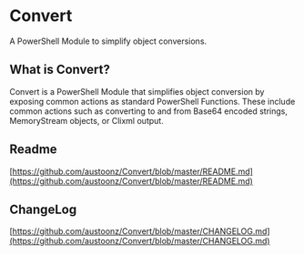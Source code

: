# Convert
A PowerShell Module to simplify object conversions.

## What is Convert?
Convert is a PowerShell Module that simplifies object conversion by exposing common actions as standard PowerShell Functions. These include common actions such as converting to and from Base64 encoded strings, MemoryStream objects, or Clixml output.

## Readme
[https://github.com/austoonz/Convert/blob/master/README.md](https://github.com/austoonz/Convert/blob/master/README.md)

## ChangeLog
[https://github.com/austoonz/Convert/blob/master/CHANGELOG.md](https://github.com/austoonz/Convert/blob/master/CHANGELOG.md)